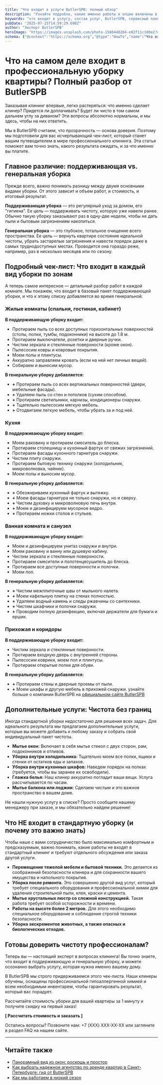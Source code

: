```yaml
---
title: "Что входит в услуги ButlerSPB: полный обзор"
description: "Узнайте подробно, какие именно работы и опции включены в наши сервисные пакеты. Мы в ButlerSPB ценим прозрачность и хотим, чтобы вы точно знали, за что платите."
keywords: "что входит в услугу, состав услуг, ButlerSPB, сервисный пакет, перечень работ, услуги в СПб"
pubDate: "2025-07-25T14:59:29.698Z"
author: "Эксперт ButlerSPB"
heroImage: "https://images.unsplash.com/photo-1560448204-e02f11c3d0e2?q=80&w=2070&auto=format&fit=crop"
schema: {"@context":"https://schema.org","@type":"HowTo","name":"Что входит в услуги ButlerSPB: полный обзор","description":"Узнайте подробно, какие именно работы и опции включены в наши сервисные пакеты. Мы в ButlerSPB ценим прозрачность и хотим, чтобы вы точно знали, за что платите.","image":{"@type":"ImageObject","url":"https://images.unsplash.com/photo-1560448204-e02f11c3d0e2?q=80&w=2070&auto=format&fit=crop"},"aggregateRating":{"@type":"AggregateRating","ratingValue":"4.8","reviewCount":535,"bestRating":"5","worstRating":"1"},"publisher":{"@type":"Organization","name":"Блог ButlerSPB","logo":{"@type":"ImageObject","url":"https://butlerspb-blog.netlify.app/favicon.ico"}},"mainEntityOfPage":{"@type":"WebPage","@id":"https://butlerspb-blog.netlify.app/blog/chto-vhodit/"}}
---
```

# Что на самом деле входит в профессиональную уборку квартиры? Полный разбор от ButlerSPB

Заказывая клининг впервые, легко растеряться: что именно сделает клинер? Придется ли доплачивать? Будет ли чисто в том самом дальнем углу за диваном? Эти вопросы абсолютно нормальны, и мы здесь, чтобы на них ответить.

Мы в ButlerSPB считаем, что прозрачность — основа доверия. Поэтому мы подготовили для вас исчерпывающий чек-лист, который станет вашим путеводителем в мире профессионального клининга. Эта статья поможет вам точно знать, какого результата ожидать, и за что именно вы платите.

## Главное различие: поддерживающая vs. генеральная уборка

Прежде всего, важно понимать разницу между двумя основными видами уборки. От этого зависит и объем работ, и стоимость, и итоговый результат.

**Поддерживающая уборка** — это регулярный уход за домом, его "гигиена". Ее цель — поддерживать чистоту, которую уже навели ранее. Обычно такую уборку заказывают раз в одну-две недели, чтобы не дать пыли и бытовым загрязнениям накопитьcя.

**Генеральная уборка** — это глубокое, тотальное очищение всего пространства. Ее цель — вернуть квартире состояние идеальной чистоты, убрать застарелые загрязнения и навести порядок даже в самых труднодоступных местах. Проводится она гораздо реже, например, раз в несколько месяцев или по сезону.

## Подробный чек-лист: Что входит в каждый вид уборки по зонам

А теперь самое интересное — детальный разбор работ в каждой комнате. Мы покажем, что входит в базовый пакет поддерживающей уборки, и что к этому списку добавляется во время генеральной.

### Жилые комнаты (спальня, гостиная, кабинет)

**В поддерживающую уборку входит:**
*   Протираем пыль со всех доступных горизонтальных поверхностей (столы, полки, тумбы, подоконники) на высоте до 1.8 м.
*   Протираем выключатели, розетки и дверные ручки.
*   Чистим зеркала и стеклянные поверхности (кроме окон).
*   Пылесосим ковры и ковровые покрытия.
*   Моем полы и плинтусы.
*   Аккуратно заправляем кровать (если на ней нет личных вещей).
*   Собираем и выносим мусор.

**В генеральную уборку добавляется:**
*   **+** Протираем пыль со всех вертикальных поверхностей (двери, мебельные фасады).
*   **+** Удаляем пыль со стен и потолков (сухим способом).
*   **+** Протираем светильники, карнизы, кондиционеры снаружи.
*   **+** Тщательно пылесосим мягкую мебель.
*   **+** Отодвигаем легкую мебель, чтобы убрать за и под ней.

### Кухня

**В поддерживающую уборку входит:**
*   Моем раковину и протираем смеситель до блеска.
*   Протираем столешницу и кухонный фартук от свежих загрязнений.
*   Протираем фасады кухонного гарнитура снаружи.
*   Чистим плиту снаружи.
*   Протираем бытовую технику снаружи (холодильник, микроволновка, чайник).
*   Моем полы и выносим мусор.

**В генеральную уборку добавляется:**
*   **+** Обезжириваем кухонный фартук и вытяжку.
*   **+** Моем фасады гарнитура не только снаружи, но и сверху.
*   **+** Чистим духовку и микроволновую печь внутри.
*   **+** Моем и дезинфицируем мусорное ведро.
*   **+** Протираем ножки столов и стульев.

### Ванная комната и санузел

**В поддерживающую уборку входит:**
*   Моем и дезинфицируем унитаз снаружи и внутри.
*   Моем раковину и ванну или душевую кабину.
*   Чистим зеркала и стеклянные поверхности.
*   Протираем смесители и полотенцесушитель до блеска.
*   Протираем все доступные поверхности и полочки.
*   Моем пол.

**В генеральную уборку добавляется:**
*   **+** Чистим межплиточные швы от мыльного налета.
*   **+** Моем кафельную плитку на стенах полностью.
*   **+** Удаляем водный камень и следы ржавчины со сантехники.
*   **+** Чистим шкафчики и полочки снаружи.
*   **+** Проводим полную дезинфекцию, включая держатели для бумаги и ершик.

### Прихожая и коридоры

**В поддерживающую уборку входит:**
*   Чистим зеркала и стеклянные поверхности.
*   Протираем входную дверь с внутренней стороны.
*   Пылесосим коврики, моем пол и плинтусы.
*   Протираем открытые полки для обуви.

**В генеральную уборку добавляется:**
*   **+** Протираем стены и дверные проемы от пыли.
*   **+** Моем шкафы и другую мебель в прихожей снаружи. узнайте больше о компании ButlerSPB на <a href="https://butlerspb.ru/o-nas" target="_blank" rel="nofollow">официальном сайте ButlerSPB</a>

## Дополнительные услуги: Чистота без границ

Иногда стандартной уборки недостаточно для решения всех задач. Для идеального результата мы предлагаем дополнительные услуги, которые вы можете добавить к любому заказу и собрать свой индивидуальный пакет чистоты.

*   **Мытье окон:** Включает в себя мытье стекол с двух сторон, рам, подоконников и отливов.
*   **Уборка внутри холодильника:** Тщательно моем все полки, ящики и стенки от остатков еды и запахов.
*   **Уборка внутри кухонных шкафов:** Наведем порядок на полках (требуется, чтобы вы заранее их освободили).
*   **Глажка белья:** Наш клинер аккуратно погладит ваши вещи. Услуга рассчитывается по часам.
*   **Мытье балкона или лоджии:** Сделаем чистым и это важное пространство в вашем доме.

Не нашли нужную услугу в списке? Просто сообщите нашему менеджеру при заказе, и мы обязательно найдем решение!

## Что НЕ входит в стандартную уборку (и почему это важно знать)

Чтобы наше с вами сотрудничество было максимально комфортным и предсказуемым, важно понимать, какие работы не входят в стандартный клининг и требуют отдельного обсуждения или заказа другой услуги.

*   **Перемещение тяжелой мебели и бытовой техники.** Это делается из соображений безопасности клинера и для сохранности вашего имущества и напольного покрытия.
*   **Уборка после ремонта.** Это совершенно другой вид услуг, который требует специального оборудования и профессиональной химии для удаления строительной пыли, клея, краски и цемента.
*   **Мытье хрустальных люстр со сложной конструкцией.** Такая работа требует особой осторожности и времени.
*   **Работы на высоте более 2 метров.** Для этого необходимо специальное оборудование и соблюдение строгой техники безопасности.
*   **Уборка экскрементов животных, а также опасных и биологических отходов.**

## Готовы доверить чистоту профессионалам?

Теперь вы — настоящий эксперт в вопросах клининга! Вы точно знаете, что входит в поддерживающую и генеральную уборку, и можете осознанно выбрать услугу, которая нужна именно вашему дому.

В ButlerSPB мы строго придерживаемся этого чек-листа. Наши клинеры обучены, оснащены профессиональной гипоаллергенной химией и всем необходимым инвентарем, чтобы гарантировать результат, который вас порадует.

Рассчитайте стоимость уборки для вашей квартиры за 1 минуту и получите скидку на первый заказ!

**[ Рассчитать стоимость и заказать ]**

Остались вопросы? Позвоните нам: +7 (XXX) XXX-XX-XX или загляните в раздел FAQ на нашем сайте.

---

## Читайте также

*   [Панорамный вид из окон: роскошь и простор](/blog/panoramnyy-vid/)
*   [Как выбрать надежное агентство по аренде квартир в Санкт-Петербурге: гид от ButlerSPB](/blog/agentstvo-arenda-kvartir-v-sankt-peterburge/)
*   [Как мы работаем в низкий сезон](/blog/kak-my-rabotaem-v-nizkiy-sezon/)

